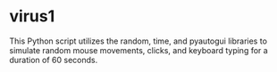 # virus1
This Python script utilizes the random, time, and pyautogui libraries to simulate random mouse movements, clicks, and keyboard typing for a duration of 60 seconds.
